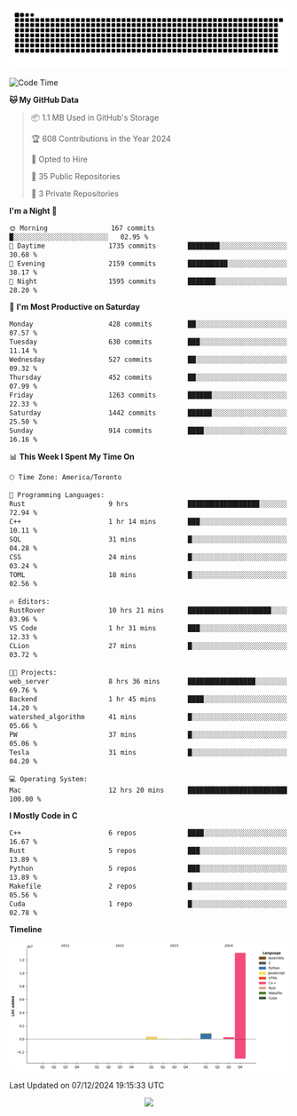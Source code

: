 <picture>
  <source media="(prefers-color-scheme: dark)" srcset="https://raw.githubusercontent.com/kkli08/kkli08/output/github-contribution-grid-snake-dark.svg">
  <source media="(prefers-color-scheme: light)" srcset="https://raw.githubusercontent.com/kkli08/kkli08/output/github-contribution-grid-snake.svg">
  <img alt="github contribution grid snake animation" src="https://raw.githubusercontent.com/kkli08/kkli08/output/github-contribution-grid-snake.svg">
</picture>


<!--START_SECTION:waka-->
![Code Time](http://img.shields.io/badge/Code%20Time-110%20hrs%208%20mins-blue)

**🐱 My GitHub Data** 

> 📦 1.1 MB Used in GitHub's Storage 
 > 
> 🏆 608 Contributions in the Year 2024
 > 
> 💼 Opted to Hire
 > 
> 📜 35 Public Repositories 
 > 
> 🔑 3 Private Repositories 
 > 
**I'm a Night 🦉** 

```text
🌞 Morning                167 commits         █░░░░░░░░░░░░░░░░░░░░░░░░   02.95 % 
🌆 Daytime                1735 commits        ████████░░░░░░░░░░░░░░░░░   30.68 % 
🌃 Evening                2159 commits        ██████████░░░░░░░░░░░░░░░   38.17 % 
🌙 Night                  1595 commits        ███████░░░░░░░░░░░░░░░░░░   28.20 % 
```
📅 **I'm Most Productive on Saturday** 

```text
Monday                   428 commits         ██░░░░░░░░░░░░░░░░░░░░░░░   07.57 % 
Tuesday                  630 commits         ███░░░░░░░░░░░░░░░░░░░░░░   11.14 % 
Wednesday                527 commits         ██░░░░░░░░░░░░░░░░░░░░░░░   09.32 % 
Thursday                 452 commits         ██░░░░░░░░░░░░░░░░░░░░░░░   07.99 % 
Friday                   1263 commits        ██████░░░░░░░░░░░░░░░░░░░   22.33 % 
Saturday                 1442 commits        ██████░░░░░░░░░░░░░░░░░░░   25.50 % 
Sunday                   914 commits         ████░░░░░░░░░░░░░░░░░░░░░   16.16 % 
```


📊 **This Week I Spent My Time On** 

```text
🕑︎ Time Zone: America/Toronto

💬 Programming Languages: 
Rust                     9 hrs               ██████████████████░░░░░░░   72.94 % 
C++                      1 hr 14 mins        ███░░░░░░░░░░░░░░░░░░░░░░   10.11 % 
SQL                      31 mins             █░░░░░░░░░░░░░░░░░░░░░░░░   04.28 % 
CSS                      24 mins             █░░░░░░░░░░░░░░░░░░░░░░░░   03.24 % 
TOML                     18 mins             █░░░░░░░░░░░░░░░░░░░░░░░░   02.56 % 

🔥 Editors: 
RustRover                10 hrs 21 mins      █████████████████████░░░░   83.96 % 
VS Code                  1 hr 31 mins        ███░░░░░░░░░░░░░░░░░░░░░░   12.33 % 
CLion                    27 mins             █░░░░░░░░░░░░░░░░░░░░░░░░   03.72 % 

🐱‍💻 Projects: 
web_server               8 hrs 36 mins       █████████████████░░░░░░░░   69.76 % 
Backend                  1 hr 45 mins        ████░░░░░░░░░░░░░░░░░░░░░   14.20 % 
watershed_algorithm      41 mins             █░░░░░░░░░░░░░░░░░░░░░░░░   05.66 % 
PW                       37 mins             █░░░░░░░░░░░░░░░░░░░░░░░░   05.06 % 
Tesla                    31 mins             █░░░░░░░░░░░░░░░░░░░░░░░░   04.20 % 

💻 Operating System: 
Mac                      12 hrs 20 mins      █████████████████████████   100.00 % 
```

**I Mostly Code in C** 

```text
C++                      6 repos             ████░░░░░░░░░░░░░░░░░░░░░   16.67 % 
Rust                     5 repos             ███░░░░░░░░░░░░░░░░░░░░░░   13.89 % 
Python                   5 repos             ███░░░░░░░░░░░░░░░░░░░░░░   13.89 % 
Makefile                 2 repos             █░░░░░░░░░░░░░░░░░░░░░░░░   05.56 % 
Cuda                     1 repo              █░░░░░░░░░░░░░░░░░░░░░░░░   02.78 % 
```



**Timeline**

![Lines of Code chart](https://raw.githubusercontent.com/kkli08/kkli08/main/assets/bar_graph.png)


 Last Updated on 07/12/2024 19:15:33 UTC
<!--END_SECTION:waka-->


<div align="center">
    <img  src="https://github-readme-streak-stats.herokuapp.com/?user=kkli08&theme=cobalt" />
</div>

<br/>
<br/>
<br/>
